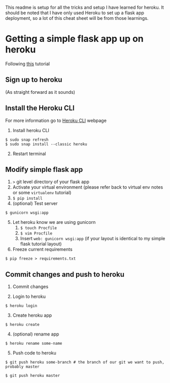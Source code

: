 This readme is setup for all the tricks and setup I have learned for heroku. It should be noted that I have only used Heroku to set up a flask app deployment, so a lot of this cheat sheet will be from those learnings.


# Getting a simple flask app up on heroku

Following [this](https://www.youtube.com/watch?v=Li0Abz-KT78) tutorial

## Sign up to heroku

(As straight forward as it sounds)

## Install the Heroku CLI

For more information go to [Heroku CLI](https://devcenter.heroku.com/articles/heroku-cli) webpage

1. Install heroku CLI
```
$ sudo snap refresh 
$ sudo snap install --classic heroku
```
2. Restart terminal


## Modify simple flask app

1. `>` git level directory of your flask app
2. Activate your virtual environment (please refer back to virtual env notes or some `virtualenv` tutorial)
3. `$ pip install`
4. (optional) Test server
```
$ gunicorn wsgi:app
```
5. Let heroku know we are using gunicorn
    1. `$ touch Procfile`
    1. `$ vim Procfile`
    1. Insert `web: gunicorn wsgi:app` (if your layout is identical to my simple flask tutorial layout)
6. Freeze current requirements
```
$ pip freeze > requirements.txt
```

## Commit changes and push to heroku

1. Commit changes

2. Login to heroku
```
$ heroku login
```

3. Create heroku app
```
$ heroku create
```

4. (optional) rename app
```
$ heroku rename some-name
```

5. Push code to heroku
```
$ git push heroku some-branch # the branch of our git we want to push, probably master

$ git push heroku master
```